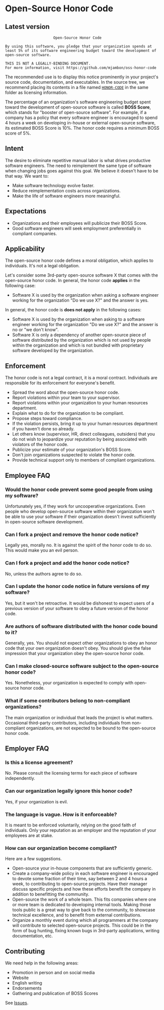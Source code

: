 Open-Source Honor Code
==

Latest version
--

```
                      Open-Source Honor Code

By using this software, you pledge that your organization spends at
least 5% of its software engineering budget toward the development of
open-source software.

THIS IS NOT A LEGALLY-BINDING DOCUMENT.
For more information, visit https://github.com/mjambon/oss-honor-code
```

The recommended use is to display this notice prominently in
your project's source code, documentation, and executables.
In the source tree, we recommend placing its contents in a file named
[`HONOR-CODE`](samples/HONOR-CODE) in the same folder as licensing
information.

The percentage of an organization's software engineering budget spent
toward the development of open-source software is called **BOSS Score**,
which stands for "booster of open-source software". For example, if a
company has a policy that every software engineer is encouraged to
spend 4 hours a week on developing in-house or external open-source
software, its estimated BOSS Score is 10%. The honor code requires a
minimum BOSS score of 5%.

Intent
--

The desire to eliminate repetitive manual labor is what drives
productive software engineers. The need to reimplement the same type
of software when changing jobs goes against this goal.
We believe it doesn't have to be that way. We want to:

* Make software technology evolve faster.
* Reduce reimplementation costs across organizations.
* Make the life of software engineers more meaningful.

Expectations
--

* Organizations and their employees will publicize their BOSS Score.
* Good software engineers will seek employment preferentially in
  compliant companies.

Applicability
--

The open-source honor code defines a moral obligation, which applies
to individuals. It's not a legal obligation.

Let's consider some 3rd-party open-source software X that comes with
the open-source honor code.
In general, the honor code **applies** in the following case:

* Software X is used by the organization when asking a software
  engineer working for the organization "Do we use X?" and the answer
  is yes.

In general, the honor code is **does not apply** in the following cases:

* Software X is used by the organization when asking to a software
  engineer working for the organization "Do we use X?" and the answer
  is no or "we don't know".
* Software X is only a dependency of another open-source piece of software
  distributed by the organization which is not used by people within the
  organization and which is not bundled with proprietary software developed
  by the organization.

Enforcement
--

The honor code is not a legal contract, it is a moral
contract. Individuals are responsible for its enforcement for
everyone's benefit.

* Spread the word about the open-source honor code.
* Report violations within your team to your supervisor.
* Report violations within your organization to your human resources
  department.
* Explain what to do for the organization to be compliant.
* Propose steps toward compliance.
* If the violation persists, bring it up to your human resources
  department if you haven't done so already.
* Let others know (supervisor, HR, direct colleagues, outsiders)
  that you do not wish to jeopardize your reputation by being
  associated with violators of the honor code.
* Publicize your estimate of your organization's BOSS Score.
* Don't join organizations suspected to violate the honor code.
* Provide technical support only to members of compliant
  organizations.

Employee FAQ
--

### Would the honor code prevent some good people from using my software?

Unfortunately yes, if they work for uncooperative organizations.
Even people who develop open-source software within their organization
won't be able to use your software if their organization doesn't
invest sufficiently in open-source software development.

### Can I fork a project and remove the honor code notice?

Legally yes, morally no. It is against the spirit of the honor code to
do so. This would make you an evil person.

### Can I fork a project and add the honor code notice?

No, unless the authors agree to do so.

### Can I update the honor code notice in future versions of my software?

Yes, but it won't be retroactive. It would be dishonest to expect
users of a previous version of your software to obey a future
version of the honor code.

### Are authors of software distributed with the honor code bound to it?

Generally, yes. You should not expect other organizations to obey an
honor code that your own organization doesn't obey. You should give
the false impression that your organization obey the open-source honor
code.

### Can I make closed-source software subject to the open-source honor code?

Yes. Nonetheless, your organization is expected to comply with
open-source honor code.

### What if some contributors belong to non-compliant organizations?

The main organization or individual that leads the project is
what matters. Occasional third-party contributors, including
individuals from non-compliant organizations, are not expected to be
bound to the open-source honor code.

Employer FAQ
--

### Is this a license agreement?

No. Please consult the licensing terms for each piece of software
independently.

### Can our organization legally ignore this honor code?

Yes, if your organization is evil.

### The language is vague. How is it enforceable?

It is meant to be enforced voluntarily, relying on the good faith of
individuals. Only your reputation as an employer and the reputation of
your employees are at stake.

### How can our organization become compliant?

Here are a few suggestions.

* Open-source your in-house components that are sufficiently generic.
* Create a company-wide policy in each software engineer is
  encouraged to devote some fraction of their time, say between 2 and
  4 hours a week, to contributing to open-source projects. Have their
  manager discuss specific projects and how these efforts benefit the
  company in addition to benefitting the community.
* Open-source the work of a whole team. This fits companies where one
  or more team is dedicated to developing internal tools. Making those
  tools public is a great way to give back to the community, to
  showcase technical excellence, and to benefit from external
  contributions.
* Organize a monthly event during which all programmers at the company
  will contribute to selected open-source projects. This could be in
  the form of bug hunting, fixing known bugs in 3rd-party
  applications, writing documentation, etc.

Contributing
--

We need help in the following areas:

* Promotion in person and on social media
* Website
* English writing
* Endorsements
* Gathering and publication of BOSS Scores

See [Issues](https://github.com/mjambon/oss-honor-code/issues).
